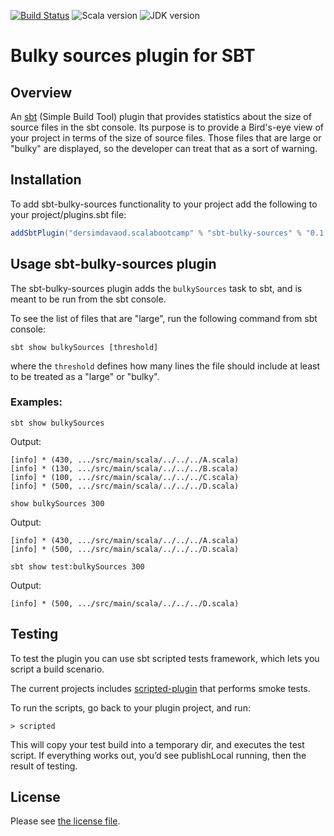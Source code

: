 [![Build Status](https://travis-ci.com/dersim-davaod/sbt-bulky-sources-plugin.svg?branch=main)](https://travis-ci.com/dersim-davaod/sbt-bulky-sources-plugin)
![Scala version](https://img.shields.io/static/v1?label=scala&message=2.13.4&color=brightgreen&logo=scala)
![JDK version](https://img.shields.io/static/v1?label=JDK&message=15.0.2&color=brightgreen&logo=java)

# Bulky sources plugin for SBT

## Overview


An [sbt](https://www.scala-sbt.org) (Simple Build Tool) plugin
that provides statistics about the size of source files in the sbt console.
Its purpose is to provide a Bird's-eye view of your project in terms of the size of source files.
Those files that are large or "bulky" are displayed, so the developer can treat that as a sort of warning.

## Installation

To add sbt-bulky-sources functionality to your project add the following to your project/plugins.sbt file:

```scala
addSbtPlugin("dersimdavaod.scalabootcamp" % "sbt-bulky-sources" % "0.1.0")
```

## Usage sbt-bulky-sources plugin

The sbt-bulky-sources plugin adds the `bulkySources` task to sbt, and is meant to be run from the sbt console.

To see the list of files that are "large", run the following command from sbt console:
```
sbt show bulkySources [threshold]
```

where the `threshold` defines how many lines the file should include at least to be treated as a "large" or "bulky".

### Examples:

```
sbt show bulkySources
```

Output:

```
[info] * (430, .../src/main/scala/../../../A.scala)
[info] * (130, .../src/main/scala/../../../B.scala)
[info] * (100, .../src/main/scala/../../../C.scala)
[info] * (500, .../src/main/scala/../../../D.scala)
```

```
show bulkySources 300
```

Output:

```
[info] * (430, .../src/main/scala/../../../A.scala)
[info] * (500, .../src/main/scala/../../../D.scala)
```

```
sbt show test:bulkySources 300
```

Output:

```
[info] * (500, .../src/main/scala/../../../D.scala)
```

## Testing

To test the plugin you can use sbt scripted tests framework,
which lets you script a build scenario.

The current projects includes [scripted-plugin](src/sbt-test/src-bulky-sources-plugin/smoke/test) that performs smoke tests.

To run the scripts, go back to your plugin project, and run:

```
> scripted
```

This will copy your test build into a temporary dir, and executes the test script.
If everything works out, you’d see publishLocal running, then the result of testing.

## License

Please see [the license file](LICENSE.md).
